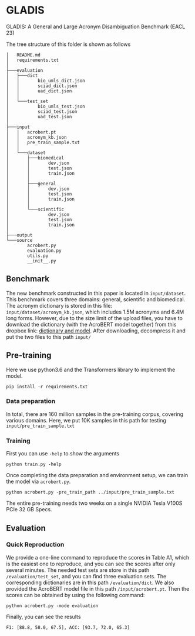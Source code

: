 # GLADIS
GLADIS: A General and Large Acronym Disambiguation Benchmark (EACL 23)


The tree structure of this folder is shown as follows

```
│   README.md
│   requirements.txt
│
├───evaluation
│   ├───dict
│   │       bio_umls_dict.json
│   │       sciad_dict.json
│   │       uad_dict.json
│   │
│   └───test_set
│           bio_umls_test.json
│           sciad_test.json
│           uad_test.json
│
├───input
│   │   acrobert.pt
│   │   acronym_kb.json
│   │   pre_train_sample.txt
│   │
│   └───dataset
│       ├───biomedical
│       │       dev.json
│       │       test.json
│       │       train.json
│       │
│       ├───general
│       │       dev.json
│       │       test.json
│       │       train.json
│       │
│       └───scientific
│               dev.json
│               test.json
│               train.json
│
├───output
└───source
        acrobert.py
        evaluation.py
        utils.py
        __init__.py
```
## Benchmark
The new benchmark constructed in this paper is located in `input/dataset`.
This benchmark covers three domains: general, scientific and biomedical.
The acronym dictionary is stored in this file: `input/dataset/acronym_kb.json`, which includes 1.5M acronyms
and 6.4M long forms.
However, due to the size limit of the upload files, you have to download the dictionary (with the AcroBERT model together) from this dropbox link:
[dictionary and model](https://www.dropbox.com/s/bptkcmqynemw5rt/dictionary%26model.zip?dl=1). 
After downloading, decompress it and put the two files to this path `input/`

## Pre-training
Here we use python3.6 and the Transformers library to implement the model. 
```
pip install -r requirements.txt
```
### Data preparation
In total, there are 160 million samples in the pre-training corpus, covering various domains.
Here, we put 10K samples in this path for testing `input/pre_train_sample.txt`

### Training
First you can use `-help` to show the arguments
```
python train.py -help
```
Once completing the data preparation and environment setup, we can train the model via `acrobert.py`.

```
python acrobert.py -pre_train_path ../input/pre_train_sample.txt
```
The entire pre-training needs two weeks on a single NVIDIA Tesla V100S PCIe 32 GB Specs.
## Evaluation
### Quick Reproduction
We provide a one-line command to reproduce the scores in Table A1,
which is the easiest one to reproduce, and you can see the scores after only several minutes. 
The needed test sets are store in this path `/evaluation/test_set`, and you can find three evaluation sets.
The corresponding dictionaries are in this path `/evaluation/dict`.
We also provided the AcroBERT model file in this path `/input/acrobert.pt`.
Then the scores can be obtained by using the following command:
```
python acrobert.py -mode evaluation
```
Finally, you can see the results
```
F1: [88.8, 58.0, 67.5], ACC: [93.7, 72.0, 65.3]
```
